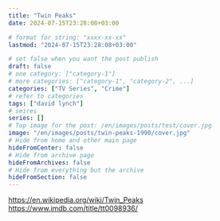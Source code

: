 ```yaml
---
title: "Twin Peaks"
date: 2024-07-15T23:28:08+03:00

# format for string: "xxxx-xx-xx"
lastmod: "2024-07-15T23:28:08+03:00"

# set false when you want the post publish
draft: false
# one category: ["category-1"]
# more categories: ["category-1", "category-2", ...]
categories: ["TV Series", "Crime"]
# refer to categories
tags: ["david lynch"]
# seires
series: []
# Top image for the post: /en/images/posts/test/cover.jpg
image: "/en/images/posts/twin-peaks-1990/cover.jpg"
# Hide from home and other main page
hideFromCenter: false
# Hide from archive page
hideFromArchives: false
# Hide from everything but the archive
hideFromSection: false
---
```

https://en.wikipedia.org/wiki/Twin_Peaks
https://www.imdb.com/title/tt0098936/
<!--more-->